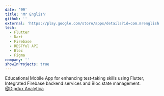 ```yaml
---
date: '99'
title: 'Mr English'
github: ''
external: 'https://play.google.com/store/apps/details?id=com.mrenglish.app&pcampaignid=web_share'
tech:
  - Flutter
  - Dart
  - Firebase
  - RESTful API
  - Bloc
  - Figma
company: ''
showInProjects: true
---
```


Educational Mobile App for enhancing test-taking skills using Flutter, Integrated Firebase backend services and Bloc state management.
[@Dipdux Analytica](https://www.linkedin.com/company/dipduxanalytica/posts/?feedView=all)